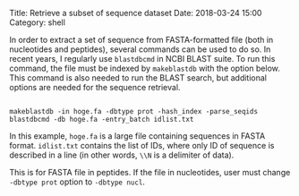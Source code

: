 Title: Retrieve a subset of sequence dataset
Date: 2018-03-24 15:00
Category: shell

In order to extract a set of sequence from FASTA-formatted file (both in nucleotides and peptides), several commands can be used to do so.
In recent years, I regularly use `blastdbcmd` in NCBI BLAST suite. To run this command, the file must be indexed by `makeblastdb` with the option below. This command is also needed to run the BLAST search, but additional options are needed for the sequence retrieval.

```

makeblastdb -in hoge.fa -dbtype prot -hash_index -parse_seqids
blastdbcmd -db hoge.fa -entry_batch idlist.txt
```

In this example, `hoge.fa` is a large file containing sequences in FASTA format. `idlist.txt` contains the list of IDs, where only ID of sequence is described in a line (in other words, `\\N` is a delimiter of data).

This is for FASTA file in peptides. If the file in nucleotides, user must change `-dbtype prot` option to `-dbtype nucl`.
